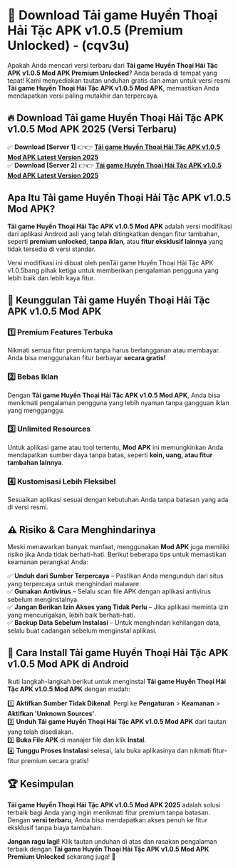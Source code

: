 

# 🎯 Download Tải game Huyền Thoại Hải Tặc APK v1.0.5 (Premium Unlocked) -  (cqv3u) 

Apakah Anda mencari versi terbaru dari **Tải game Huyền Thoại Hải Tặc APK v1.0.5 Mod APK Premium Unlocked**? Anda berada di tempat yang tepat! Kami menyediakan tautan unduhan gratis dan aman untuk versi resmi **Tải game Huyền Thoại Hải Tặc APK v1.0.5 Mod APK**, memastikan Anda mendapatkan versi paling mutakhir dan terpercaya.

## 🔥 Download Tải game Huyền Thoại Hải Tặc APK v1.0.5 Mod APK 2025 (Versi Terbaru)

✅ **Download [Server 1]** 👉👉 [**Tải game Huyền Thoại Hải Tặc APK v1.0.5 Mod APK Latest Version 2025**](https://apkcomod.com?title=Tải_game_Huyền_Thoại_Hải_Tặc_APK_v1.0.5)  
✅ **Download [Server 2]** 👉👉 [**Tải game Huyền Thoại Hải Tặc APK v1.0.5 Mod APK Latest Version 2025**](https://apkcomod.com?title=Tải_game_Huyền_Thoại_Hải_Tặc_APK_v1.0.5)  

## Apa Itu Tải game Huyền Thoại Hải Tặc APK v1.0.5 Mod APK?

**Tải game Huyền Thoại Hải Tặc APK v1.0.5 Mod APK** adalah versi modifikasi dari aplikasi Android asli yang telah ditingkatkan dengan fitur tambahan, seperti **premium unlocked**, **tanpa iklan**, atau **fitur eksklusif lainnya** yang tidak tersedia di versi standar.

Versi modifikasi ini dibuat oleh penTải game Huyền Thoại Hải Tặc APK v1.0.5bang pihak ketiga untuk memberikan pengalaman pengguna yang lebih baik dan lebih kaya fitur.

## 🎯 Keunggulan Tải game Huyền Thoại Hải Tặc APK v1.0.5 Mod APK

### 1️⃣ Premium Features Terbuka
Nikmati semua fitur premium tanpa harus berlangganan atau membayar. Anda bisa menggunakan fitur berbayar **secara gratis!**

### 2️⃣ Bebas Iklan
Dengan **Tải game Huyền Thoại Hải Tặc APK v1.0.5 Mod APK**, Anda bisa menikmati pengalaman pengguna yang lebih nyaman tanpa gangguan iklan yang mengganggu.

### 3️⃣ Unlimited Resources
Untuk aplikasi game atau tool tertentu, **Mod APK** ini memungkinkan Anda mendapatkan sumber daya tanpa batas, seperti **koin, uang, atau fitur tambahan lainnya**.

### 4️⃣ Kustomisasi Lebih Fleksibel
Sesuaikan aplikasi sesuai dengan kebutuhan Anda tanpa batasan yang ada di versi resmi.

## ⚠️ Risiko & Cara Menghindarinya

Meski menawarkan banyak manfaat, menggunakan **Mod APK** juga memiliki risiko jika Anda tidak berhati-hati. Berikut beberapa tips untuk memastikan keamanan perangkat Anda:

✅ **Unduh dari Sumber Terpercaya** – Pastikan Anda mengunduh dari situs yang terpercaya untuk menghindari malware.  
✅ **Gunakan Antivirus** – Selalu scan file APK dengan aplikasi antivirus sebelum menginstalnya.  
✅ **Jangan Berikan Izin Akses yang Tidak Perlu** – Jika aplikasi meminta izin yang mencurigakan, lebih baik berhati-hati.  
✅ **Backup Data Sebelum Instalasi** – Untuk menghindari kehilangan data, selalu buat cadangan sebelum menginstal aplikasi.

## 📌 Cara Install Tải game Huyền Thoại Hải Tặc APK v1.0.5 Mod APK di Android

Ikuti langkah-langkah berikut untuk menginstal **Tải game Huyền Thoại Hải Tặc APK v1.0.5 Mod APK** dengan mudah:

1️⃣ **Aktifkan Sumber Tidak Dikenal**: Pergi ke **Pengaturan** > **Keamanan** > **Aktifkan 'Unknown Sources'**.  
2️⃣ **Unduh Tải game Huyền Thoại Hải Tặc APK v1.0.5 Mod APK** dari tautan yang telah disediakan.  
3️⃣ **Buka File APK** di manajer file dan klik **Instal**.  
4️⃣ **Tunggu Proses Instalasi** selesai, lalu buka aplikasinya dan nikmati fitur-fitur premium secara gratis!

## 🏆 Kesimpulan

**Tải game Huyền Thoại Hải Tặc APK v1.0.5 Mod APK 2025** adalah solusi terbaik bagi Anda yang ingin menikmati fitur premium tanpa batasan. Dengan **versi terbaru**, Anda bisa mendapatkan akses penuh ke fitur eksklusif tanpa biaya tambahan.

**Jangan ragu lagi!** Klik tautan unduhan di atas dan rasakan pengalaman terbaik dengan **Tải game Huyền Thoại Hải Tặc APK v1.0.5 Mod APK Premium Unlocked** sekarang juga! 🚀

